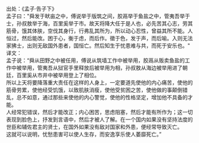 出处：《孟子·告子下》<br>
孟子曰："舜发于畎亩之中，傅说举于版筑之间，胶鬲举于鱼盐之中，管夷吾举于士，孙叔敖举于海，百里奚举于市。故天将降大任于是人也，必先苦其心志，劳其筋骨，饿其体肤，空伐其身行，行弗乱其所为，所以动心忍性，曾益其所不能。人恒过，然后能改。困于心，衡于虑，而后作。徵于色，发于声，而后喻。入则无法家拂士，出则无敌国外患者，国恒亡。然后知生于忧患难与共，而死于安乐也。"<br>
译文：<br>
孟子说：“舜从田野之中被任用，傅说从筑墙工作中被举用，胶鬲从贩卖鱼盐的工作中被举用，管夷吾从狱官手里释放后被举用为相，孙叔敖从海边被举用进了朝廷，百里奚从市井中被举用登上了相位。<br>
所以上天将要降落重大责任在这样的人身上，一定要道先使他的内心痛苦，使他的筋骨劳累，使他经受饥饿，以致肌肤消瘦，使他受贫困之苦，使他做的事颠倒错乱，总不如意，通过那些来使他的内心警觉，使他的性格坚定，增加他不具备的才能。<br>
人经常犯错误，然后才能改正；内心困苦，思虑阻塞，然后才能有所作为；这一切表现到脸色上，抒发到言语中，然后才被人了解。在一个国内如果没有坚持法度的世臣和辅佐君主的贤士，在国外如果没有敌对国家和外患，便经常导致灭亡。<br>
这就可以说明，忧愁患害可以使人生存，而安逸享乐使人萎靡死亡。”
